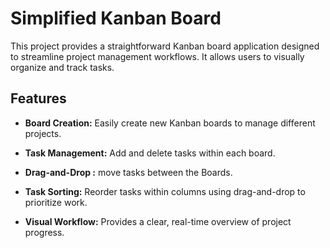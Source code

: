 # Simplified Kanban Board

This project provides a straightforward Kanban board application designed to streamline project management workflows. It allows users to visually organize and track tasks.

## Features

* **Board Creation:** Easily create new Kanban boards to manage different projects.
* **Task Management:** Add and delete tasks within each board.
* **Drag-and-Drop :**  move tasks between the Boards.
* **Task Sorting:** Reorder tasks within columns using drag-and-drop to prioritize work.

* **Visual Workflow:** Provides a clear, real-time overview of project progress.
